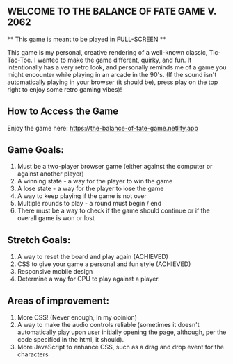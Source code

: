 ## WELCOME TO THE BALANCE OF FATE GAME V. 2062

** This game is meant to be played in FULL-SCREEN **

This game is my personal, creative rendering of a well-known classic, Tic-Tac-Toe. I wanted to make the game different, quirky, and fun. It intentionally has a very retro look, and personally reminds me of a game you might encounter while playing in an arcade in the 90's. (If the sound isn't automatically playing in your browser (it should be), press play on the top right to enjoy some retro gaming vibes)!

## How to Access the Game 

Enjoy the game here: https://the-balance-of-fate-game.netlify.app

## Game Goals:

1. Must be a two-player browser game (either against the computer or against another player)
2. A winning state - a way for the player to win the game
3. A lose state - a way for the player to lose the game
4. A way to keep playing if the game is not over
5. Multiple rounds to play - a round must begin / end
6. There must be a way to check if the game should
continue or if the overall game is won or lost

## Stretch Goals:

1. A way to reset the board and play again (ACHIEVED)
2. CSS to give your game a personal and fun style (ACHIEVED)
3. Responsive mobile design
4. Determine a way for CPU to play against a player.

## Areas of improvement:

1. More CSS! (Never enough, In my opinion)
2. A way to make the audio controls reliable (sometimes it doesn't automatically play upon user initially opening the page, although, per the code specified in the html, it should).
3. More JavaScript to enhance CSS, such as a drag and drop event for the characters
